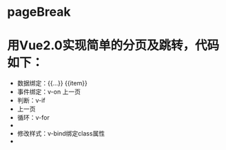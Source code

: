 # pageBreak
# 用Vue2.0实现简单的分页及跳转，代码如下：
- 数据绑定：{{...}}        <a v-on:click="btnClick(item)">{{item}}</a>
- 事件绑定：v-on        <a v-on:click="cur--,pageClick()">上一页</a>
- 判断：v-if                 <li v-if="cur==1"><a class="banclick">上一页</a></li>
- 循环：v-for              <li v-for="item in indexs" v-bind:class="{'active':cur==item}"></li>
- 修改样式：v-bind绑定class属性        <li v-for="item in indexs" v-bind:class="{'active':cur==item}"></li>
